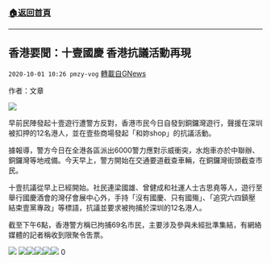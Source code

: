 ###  [:house:返回首頁](https://github.com/ourhimalayas/txt)
---

## 香港要聞：十壹國慶 香港抗議活動再現
`2020-10-01 10:26 pmzy-vog` [轉載自GNews](https://gnews.org/zh-hant/395361/)

作者：文章

![]()![](https://s3.amazonaws.com/gnews-media-offload/wp-content/uploads/2020/10/01101752/6ddf32f97b0d8d10ab721795333e2d52.jpg)

早前民陣發起十壹遊行遭警方反對，香港市民今日自發到銅鑼灣遊行，聲援在深圳被扣押的12名港人，並在壹些商場發起「和妳shop」的抗議活動。

據報導，警方今日在全港各區派出6000警力應對示威衝突，水炮車亦於中聯辦、銅鑼灣等地戒備。今天早上，警方開始在交通要道截查車輛，在銅鑼灣街頭截查市民。

十壹抗議從早上已經開始。社民連梁國雄、曾健成和社運人士古思堯等人，遊行至舉行國慶酒會的灣仔會展中心外，手持「沒有國慶、只有國殤」、「追究六四鎮壓 結束壹黨專政」等標語，抗議並要求被拘捕於深圳的12名港人。

截至下午6點，香港警方稱已拘捕69名市民，主要涉及參與未經批準集結，有網絡媒體的記者稱收到限聚令吿票。



![]()![](https://s3.amazonaws.com/gnews-media-offload/wp-content/uploads/2020/10/01101949/404619cf9b355540e4dc7d167fa07f22.jpg)
![]()![](https://s3.amazonaws.com/gnews-media-offload/wp-content/uploads/2020/10/01102106/1601538530-1.jpg)![]()![](https://s3.amazonaws.com/gnews-media-offload/wp-content/uploads/2020/10/01102243/1601541257.jpg)![]()![](https://s3.amazonaws.com/gnews-media-offload/wp-content/uploads/2020/10/01102318/1601541267.jpg)![]()![](https://s3.amazonaws.com/gnews-media-offload/wp-content/uploads/2020/10/01102350/1601545378.jpg)![]()![](https://s3.amazonaws.com/gnews-media-offload/wp-content/uploads/2020/10/01102429/1601545393.jpg)
0
